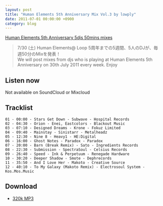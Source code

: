 ```yaml
---
layout: post
title: "Human Elements 5th Anniversary Mix Vol.3 by lowply"
date: 2011-07-01 00:00:00 +0900
category: blog
---
```


[Human Elements 5th Anniversary 5djs 50mins mixes](http://www.humanelements.jp/news/human-elements-5th-anniversary-5djs-50mins-mixes/)

> 7/30 (土) Human Elements@ Loop 5周年までの5週間、5人のDJが、毎週50分のMixを発表！  
> We will post mixes from djs who is playing at Human Elements 5th Anniversary on 30th July 2011 every week. Enjoy 

## Listen now

Not available on SoundCloud or Mixcloud

## Tracklist

```
01 - 00:00 - Stars Get Down - Subwave - Hospital Records
02 - 04:30 - Orion - Enei, Eastcolors - Blackout Music
03 - 07:10 - Designed Dreams - Krone - Fokuz Limited
04 - 09:40 - Mainstay - Sinistarr - Metalheadz
05 - 12:30 - Nine 8 - Heavy1 - HE:Digital
06 - 16:00 - Ghost Notes - Paradox - Paradox
07 - 20:00 - Barn (Break Remix) - Sato - Ingredients Records
08 - 22:30 - Submission - SpectraSoul - Celsius Records
09 - 26:40 - Speed - Ink & Perpetuum - Renegade Hardware
10 - 30:20 - Deeper Shadow - Smote - Dephrecords
11 - 35:50 - And I Love Her - Makoto - Creative Source
12 - 40:10 - To My Galaxy (Makoto Remix) - Electrosoul System - Kos.Mos.Music
```

## Download
- [320k MP3](https://www.dropbox.com/s/mu5tc2mlezib44i/Human%20Elements%205th%20Anniversary%20Mix%20Vol.3%20by%20lowply%20%28MP3%20320k%29.mp3?dl=1)
